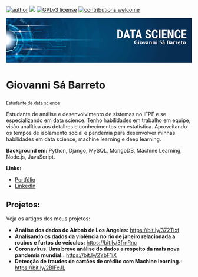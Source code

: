 [![author](https://img.shields.io/badge/author-Giovannisb-red.svg)](https://www.linkedin.com/in/giovanni-s%C3%A1-barreto/) [![](https://img.shields.io/badge/python-3.7+-blue.svg)](https://www.python.org/downloads/release/python-365/) [![GPLv3 license](https://img.shields.io/badge/License-GPLv3-blue.svg)](http://perso.crans.org/besson/LICENSE.html) [![contributions welcome](https://img.shields.io/badge/contributions-welcome-brightgreen.svg?style=flat)](https://github.com/Giovannisb/Portifolio_data_science/issues)

<p align="center">
  <img src="banner.png" >
</p>

# Giovanni Sá Barreto
<sub>Estudante de data science</sub>

Estudante de análise e desenvolvimento de sistemas no IFPE e se especializando em data science. Tenho habilidades em trabalho em equipe, visão analítica aos detalhes e conhecimentos em estatística. Aproveitando os tempos de isolamento social e pandemia para desenvolver minhas habilidades em data science, machine learning e deep learning.

**Background em:** Python, Django, MySQL, MongoDB, Machine Learning, Node.js, JavaScript. 

**Links:**
* [Portfólio](https://giovannisb.github.io/portfolio.html)
* [LinkedIn](https://www.linkedin.com/in/giovanni-s%C3%A1-barreto-7a0246b8/)

## Projetos:
Veja os artigos dos meus projetos:

* **Análise dos dados do Airbnb de Los Angeles:** https://bit.ly/372Tlxf
* **Análisando os dados da violência no rio de janeiro relacionada a roubos e furtos de veículos:** https://bit.ly/3frnRnc
* **Coronavírus. Uma breve análise do dados a respeito da mais nova pandemia mundial.:** https://bit.ly/2YbF1iX
* **Detecção de fraudes de cartões de crédito com Machine learning.:** https://bit.ly/2BIFcJL
